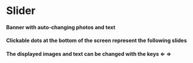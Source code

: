 # Slider

#### Banner with auto-changing photos and text
#### Clickable dots at the bottom of the screen represent the following slides
#### The displayed images and text can be changed with the keys &lArr; &rArr;
